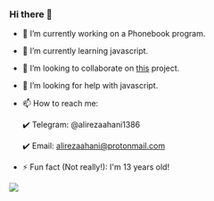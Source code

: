 ### Hi there 👋

- 🔭 I’m currently working on a Phonebook program.
- 🌱 I’m currently learning javascript.
- 👯 I’m looking to collaborate on [this](https://github.com/Ferdowsi-lang/Ferdowsi-Python-Interpreter) project.
- 🤔 I’m looking for help with javascript.  
- 📫 How to reach me:

     :heavy_check_mark: Telegram: @alirezaahani1386
     
     :heavy_check_mark: Email: alirezaahani@protonmail.com
- ⚡ Fun fact (Not really!): I'm 13 years old!

<a align="center" href="https://github.com/alirezaahani">
  <img align="center" src="https://github-readme-stats.vercel.app/api/top-langs/?username=alirezaahani&layout=compact" />
</a>
